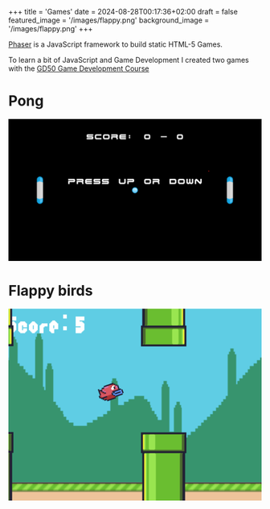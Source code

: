 +++
title = 'Games'
date = 2024-08-28T00:17:36+02:00
draft = false
featured_image = '/images/flappy.png'
background_image = '/images/flappy.png'
+++

[Phaser](https://phaser.io/) is a JavaScript framework to build static HTML-5 Games.

To learn a bit of JavaScript and Game Development I created two games with the [GD50 Game Development Course](https://cs50.harvard.edu/games/2018/)


# Pong
[![Pong](/images/pong.png)](../../games/pong)
# Flappy birds
[![Flappy](/images/flappy.png)](../../games/flappy)
